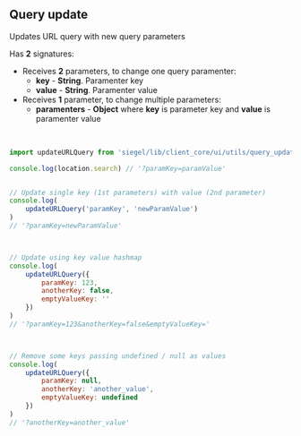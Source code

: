 ## Query update

Updates URL query with new query parameters<br />

Has **2** signatures:
- Receives **2** parameters, to change one query paramenter:
    - **key** - **String**. Paramenter key
    - **value** - **String**. Paramenter value
- Receives **1** parameter, to change multiple parameters:
    - **paramenters** - **Object** where **key** is parameter key and **value** is paramenter value

<br />

```js
import updateURLQuery from 'siegel/lib/client_core/ui/utils/query_update'

console.log(location.search) // '?paramKey=paramValue'


// Update single key (1st parameters) with value (2nd parameter) 
console.log(
    updateURLQuery('paramKey', 'newParamValue')
)
// '?paramKey=newParamValue'



// Update using key value hashmap
console.log(
    updateURLQuery({
        paramKey: 123,
        anotherKey: false,
        emptyValueKey: ''
    })
)
// '?paramKey=123&anotherKey=false&emptyValueKey='



// Remove some keys passing undefined / null as values
console.log(
    updateURLQuery({
        paramKey: null,
        anotherKey: 'another_value',
        emptyValueKey: undefined
    })
)
// '?anotherKey=another_value'
```
